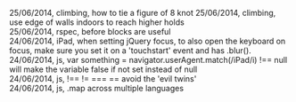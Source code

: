 25/06/2014, climbing, how to tie a figure of 8 knot
25/06/2014, climbing, use edge of walls indoors to reach higher holds  
25/06/2014, rspec, before blocks are useful  
24/06/2014, iPad, when setting jQuery focus, to also open the keyboard on focus, make sure you set it on a 'touchstart' event and has .blur().  
24/06/2014, js, var something = navigator.userAgent.match(/iPad/i) !== null will make the variable false if not set instead of null      
24/06/2014, js, !== != === == avoid the 'evil twins'  
24/06/2014, js, .map across multiple languages
